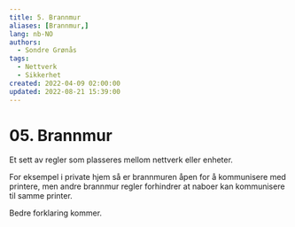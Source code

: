 ```yaml
---
title: 5. Brannmur
aliases: [Brannmur,]
lang: nb-NO
authors:
  - Sondre Grønås
tags:
  - Nettverk
  - Sikkerhet
created: 2022-04-09 02:00:00
updated: 2022-08-21 15:39:00
---
```

# 05. Brannmur
Et sett av regler som plasseres mellom nettverk eller enheter.

For eksempel i private hjem så er brannmuren åpen for å kommunisere med printere, men andre brannmur regler forhindrer at naboer kan kommunisere til samme printer.

Bedre forklaring kommer.